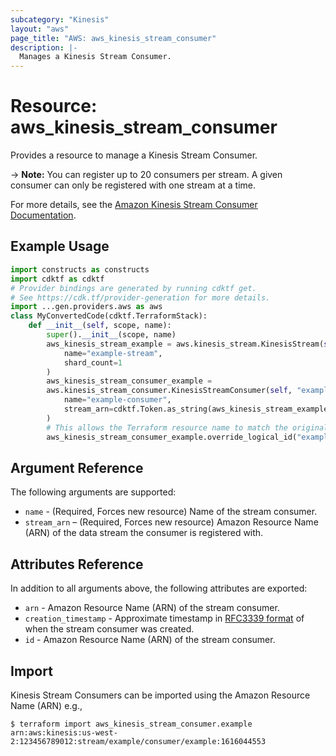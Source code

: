 ```yaml
---
subcategory: "Kinesis"
layout: "aws"
page_title: "AWS: aws_kinesis_stream_consumer"
description: |-
  Manages a Kinesis Stream Consumer.
---
```


# Resource: aws_kinesis_stream_consumer

Provides a resource to manage a Kinesis Stream Consumer.

-> **Note:** You can register up to 20 consumers per stream. A given consumer can only be registered with one stream at a time.

For more details, see the [Amazon Kinesis Stream Consumer Documentation][1].

## Example Usage

```python
import constructs as constructs
import cdktf as cdktf
# Provider bindings are generated by running cdktf get.
# See https://cdk.tf/provider-generation for more details.
import ...gen.providers.aws as aws
class MyConvertedCode(cdktf.TerraformStack):
    def __init__(self, scope, name):
        super().__init__(scope, name)
        aws_kinesis_stream_example = aws.kinesis_stream.KinesisStream(self, "example",
            name="example-stream",
            shard_count=1
        )
        aws_kinesis_stream_consumer_example =
        aws.kinesis_stream_consumer.KinesisStreamConsumer(self, "example_1",
            name="example-consumer",
            stream_arn=cdktf.Token.as_string(aws_kinesis_stream_example.arn)
        )
        # This allows the Terraform resource name to match the original name. You can remove the call if you don't need them to match.
        aws_kinesis_stream_consumer_example.override_logical_id("example")
```

## Argument Reference

The following arguments are supported:

* `name` - (Required, Forces new resource) Name of the stream consumer.
* `stream_arn` – (Required, Forces new resource) Amazon Resource Name (ARN) of the data stream the consumer is registered with.

## Attributes Reference

In addition to all arguments above, the following attributes are exported:

* `arn` - Amazon Resource Name (ARN) of the stream consumer.
* `creation_timestamp` - Approximate timestamp in [RFC3339 format](https://tools.ietf.org/html/rfc3339#section-5.8) of when the stream consumer was created.
* `id` - Amazon Resource Name (ARN) of the stream consumer.

## Import

Kinesis Stream Consumers can be imported using the Amazon Resource Name (ARN) e.g.,

```
$ terraform import aws_kinesis_stream_consumer.example arn:aws:kinesis:us-west-2:123456789012:stream/example/consumer/example:1616044553
```

[1]: https://docs.aws.amazon.com/streams/latest/dev/amazon-kinesis-consumers.html

<!-- cache-key: cdktf-0.17.0-pre.15 input-7339a56b10fe99382c07271ec8350f93ffc53afcd549e6cc57d764dd60c55e24 -->